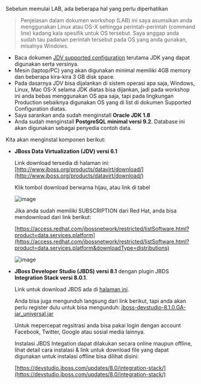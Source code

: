 Sebelum memulai LAB, ada beberapa hal yang perlu diperhatikan

> Penjelasan dalam dokumen workshop (LAB) ini saya asumsikan anda menggunakan Linux atau OS-X sehingga perintah-perintah (command line) kadang kala spesifik untuk OS tersebut. Saya anggap anda sudah tau padanan perintah tersebut pada OS yang anda gunakan, misalnya Windows.

*  Baca dokumen [JDV supported configuration](https://access.redhat.com/articles/703663) terutama JDK yang dapat digunakan serta versinya.
*  Mesin (laptop/PC) yang akan digunakan minimal memiliki 4GB memory dan beberapa kira-kira 3 GB disk space.
*  Pada dasarnya JDV bisa dijalankan di sistem operasi apa saja, Windows, Linux, Mac OS-X selama JDK diatas bisa dijankan, jadi pada workshop ini anda bebas menggunakan OS apa saja, tapi pada lingkungan Production sebaiknya digunakan OS yang di list di dokumen Supported Configuration diatas.
*  Saya sarankan anda sudah menginstall **Oracle JDK 1.8**
*  Anda sudah menginstall **PostgreSQL minimal versi 9.2**. Database ini akan digunakan sebagai penyedia contoh data.

Kita akan menginstal komponen berikut:
-  **JBoss Data Virtualization (JDV) versi 6.1**

   Link download tersedia di halaman ini: [http://www.jboss.org/products/datavirt/download/](http://www.jboss.org/products/datavirt/download/)
   
   Klik tombol download berwarna hijau, atau link di tabel
   
   ![image](https://cloud.githubusercontent.com/assets/3068071/7456503/23434a12-f2af-11e4-8308-318ac57de3cf.png)
   
   Jika anda sudah memiliki SUBSCRIPTION dari Red Hat, anda bisa mendownload dari link berikut:
   
   [https://access.redhat.com/jbossnetwork/restricted/listSoftware.html?product=data.services.platform](https://access.redhat.com/jbossnetwork/restricted/listSoftware.html?product=data.services.platform&downloadType=distributions)
   
   ![image](https://cloud.githubusercontent.com/assets/3068071/7456599/e16ae158-f2af-11e4-8b9e-59225d94f2df.png)

-  **JBoss Developer Studio (JBDS) versi 8.1** dengan plugin JBDS **Integration Stack versi 8.0.1**.
   
   Link untuk download JBDS ada di [halaman ini](https://www.jboss.org/products/devstudio/overview/). 
   
   Anda bisa juga mengunduh langsung dari link berikut, tapi anda akan perlu register dulu untuk bisa mengunduh:
   [jboss-devstudio-8.1.0.GA-jar_universal.jar](https://www.jboss.org/download-manager/file/jboss-devstudio-8.1.0.GA-jar_universal.jar)
   
   Untuk mepercepat regsitrasi anda bisa pakai login dengan account Facebook, Twitter, Google atau sosial media lainnya.
   
   Instalasi JBDS Integation dapat dilakukan secara online maupun offline, lihat detail cara instalasi & link untuk download file yang dapat digunakan untuk instalasi offline bisa dilihat disini:
   
   [https://devstudio.jboss.com/updates/8.0/integration-stack/](https://devstudio.jboss.com/updates/8.0/integration-stack/)
